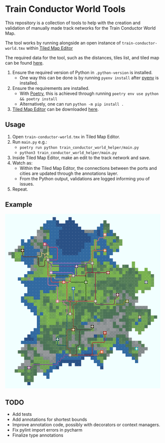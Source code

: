 # Train Conductor World Tools

This repository is a collection of tools to help with the creation and validation of manually made track networks for
the Train Conductor World Map.

The tool works by running alongside an open instance of `train-conductor-world.tmx` within [Tiled Map Editor][1]

The required data for the tool, such as the distances, tiles list, and tiled map can be
found [here](https://github.com/ekohilas/train-conductor-world-map).

1. Ensure the required version of Python in `.python-version` is installed.
    * One way this can be done is by running `pyenv install` after [pyenv](https://github.com/pyenv/pyenv#installation)
      is installed.
1. Ensure the requirements are installed.
    * With [Poetry](https://python-poetry.org/docs/#installation), this is achieved through
      running `poetry env use python && poetry install`
    * Alternatively, one can run `python -m pip install .`
1. [Tiled Map Editor][1] can be downloaded [here](https://www.mapeditor.org/download.html).

## Usage

1. Open `train-conductor-world.tmx` in Tiled Map Editor.
1. Run `main.py` e.g.:
    * `poetry run python train_conductor_world_helper/main.py`
    * `python3 train_conductor_world_helper/main.py`
1. Inside Tiled Map Editor, make an edit to the track network and save.
1. Watch as:
    * Within the Tiled Map Editor, the connections between the ports and cities are updated through the annotations
      layer.
    * From the Python output, validations are logged informing you of issues.
1. Repeat.

## Example

![](./annotations.png)

## TODO

* Add tests
* Add annotations for shortest bounds
* Improve annotation code, possibly with decorators or context managers.
* Fix pylint import errors in pycharm
* Finalize type annotations

[1]: https://www.mapeditor.org/